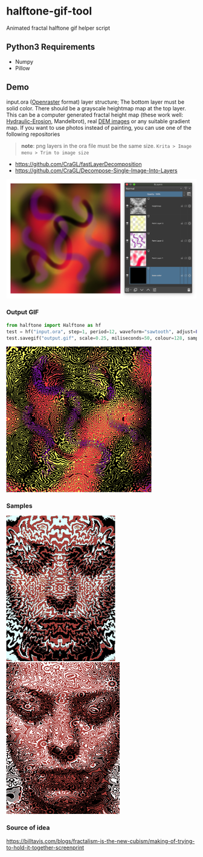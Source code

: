 # halftone-gif-tool

Animated fractal halftone gif helper script

## Python3 Requirements

* Numpy
* Pillow

## Demo

input.ora ([Openraster](https://www.openraster.org/) format) layer structure; The bottom layer must be solid color. There should be a grayscale heightmap map at the top layer. This can be a computer generated fractal height map (these work well: [Hydraulic-Erosion](https://github.com/dandrino/terrain-erosion-3-ways#simulation), Mandelbrot), real [DEM images](https://blog23d.wordpress.com/2013/06/01/dem-visualisation-techniques-colour-mapping/) or any suitable gradient map. If you want to use photos instead of painting, you can use one of the following repositories
> **note**: png layers in the ora file must be the same size. `Krita > Image menu > Trim to image size`

- https://github.com/CraGL/fastLayerDecomposition
- https://github.com/CraGL/Decompose-Single-Image-Into-Layers

<img src="images/ora_layers.png" alt="layers" width="954">

### Output GIF

```python
from halftone import Halftone as hf
test = hf("input.ora", step=1, period=12, waveform="sawtooth", adjust=False)
test.savegif("output.gif", scale=0.25, miliseconds=50, colour=128, sampling=3)
```

![output](output.gif)

### Samples

<p float="left">
  <img src="/images/example1.gif"/>
  <img src="/images/example2.gif"/>
</p>

### Source of idea

https://billtavis.com/blogs/fractalism-is-the-new-cubism/making-of-trying-to-hold-it-together-screenprint
